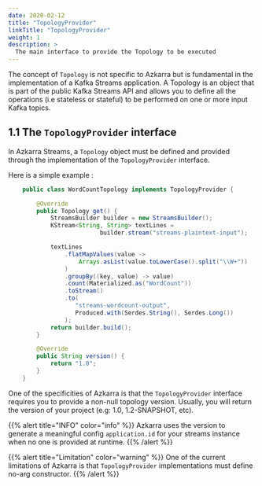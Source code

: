 ```yaml
---
date: 2020-02-12
title: "TopologyProvider"
linkTitle: "TopologyProvider"
weight: 1
description: >
  The main interface to provide the Topology to be executed
---
```


The concept of `Topology` is not specific to Azkarra but is fundamental in the implementation of a Kafka Streams application. A Topology is an object that is part of the public Kafka Streams API and allows you to define all the operations (i.e stateless or stateful) to be performed on one or more input Kafka topics.

## 1.1 The `TopologyProvider` interface

In Azkarra Streams, a `Topology` object must be defined and provided through the implementation of the `TopologyProvider` interface.

Here is a simple example : 


```java
    public class WordCountTopology implements TopologyProvider {

        @Override
        public Topology get() {                       
            StreamsBuilder builder = new StreamsBuilder();
            KStream<String, String> textLines = 
                          builder.stream("streams-plaintext-input");

            textLines
                .flatMapValues(value ->
                    Arrays.asList(value.toLowerCase().split("\\W+"))
                )
                .groupBy((key, value) -> value)
                .count(Materialized.as("WordCount"))
                .toStream()
                .to(
                   "streams-wordcount-output",
                   Produced.with(Serdes.String(), Serdes.Long())
                );
            return builder.build();
        }

        @Override
        public String version() {
            return "1.0";
        }
    }
```

One of the specificities of Azkarra is that the `TopologyProvider` interface requires you to provide a non-null topology version. 
Usually, you will return the version of your project (e.g: 1.0, 1.2-SNAPSHOT, etc).

{{% alert title="INFO" color="info" %}}
Azkarra uses the version to generate a meaningful config `application.id` for your streams instance when no one is provided at runtime.
{{% /alert %}}


{{% alert title="Limitation" color="warning" %}}
One of the current limitations of Azkarra is that `TopologyProvider` implementations must define no-arg constructor. 
{{% /alert %}}
